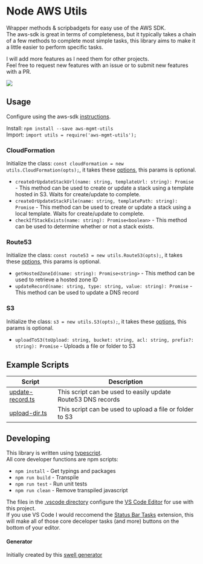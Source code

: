 # Node AWS Utils  
Wrapper methods & scripbadgets for easy use of the AWS SDK.  
The aws-sdk is great in terms of completeness, but it typically takes a chain of a few methods to complete most simple tasks, this library aims to make it a little easier to perform specific tasks.  

I will add more features as I need them for other projects.  
Feel free to request new features with an issue or to submit new features with a PR. 

![](https://beverts.visualstudio.com/_apis/public/build/definitions/93e3d145-8350-4675-b220-333870597580/115/badge)  

## Usage
Configure using the aws-sdk [instructions](http://docs.aws.amazon.com/sdk-for-javascript/v2/developer-guide/configuring-the-jssdk.html).  

Install: `npm install --save aws-mgmt-utils`  
Import: `import utils = require('aws-mgmt-utils');`  

### CloudFormation
Initialize the class: `const cloudFormation = new utils.CloudFormation(opts);`, it takes these [options](http://docs.aws.amazon.com/AWSJavaScriptSDK/latest/AWS/CloudFormation.html#constructor-property), this params is optional.  

* `createOrUpdateStackUrl(name: string, templateUrl: string): Promise` - This method can be used to create or update a stack using a template hosted in S3. Waits for create/update to complete.  
* `createOrUpdateStackFile(name: string, templatePath: string): Promise` - This method can be used to create or update a stack using a local template. Waits for create/update to complete.  
* `checkIfStackExists(name: string): Promise<boolean>` - This method can be used to determine whether or not a stack exists.  

### Route53
Initialize the class: `const route53 = new utils.Route53(opts);`, it takes these [options](http://docs.aws.amazon.com/AWSJavaScriptSDK/latest/AWS/Route53.html#constructor-property), this params is optional.  

* `getHostedZoneId(name: string): Promise<string>` - This method can be used to retrieve a hosted zone ID  
* `updateRecord(name: string, type: string, value: string): Promise` - This method can be used to update a DNS record  

### S3
Initialize the class: `s3 = new utils.S3(opts);`, it takes these [options](http://docs.aws.amazon.com/AWSJavaScriptSDK/latest/AWS/S3.html#constructor-property), this params is optional.  

* `uploadToS3(toUpload: string, bucket: string, acl: string, prefix?: string): Promise` - Uploads a file or folder to S3  

## Example Scripts  
|Script|Description|
|------|-----------|
|[update-record.ts](./scripts/update-record.ts)|This script can be used to easily update Route53 DNS records|
|[upload-dir.ts](./script/update-dir.ts)|This script can be used to upload a file or folder to S3|

## Developing  
This library is written using [typescript](http://www.typescriptlang.org/).  
All core developer functions are npm scripts:  
* `npm install` - Get typings and packages  
* `npm run build` - Transpile  
* `npm run test` - Run unit tests  
* `npm run clean` - Remove transpiled javascript  

The files in the [.vscode directory](./.vscode) configure the [VS Code Editor](https://code.visualstudio.com) for use with this project.  
If you use VS Code I would reccomend the [Status Bar Tasks](https://marketplace.visualstudio.com/items?itemName=GuardRex.status-bar-tasks) extension, this will make all of those core deceloper tasks (and more) buttons on the bottom of your editor.  

#### Generator  
Initially created by this [swell generator](https://github.com/swellaby/generator-swell)  
